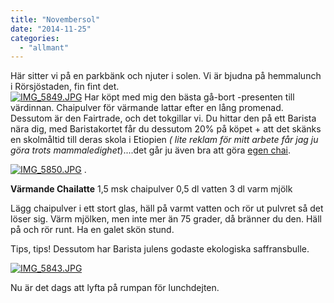 ```yaml
---
title: "Novembersol"
date: "2014-11-25"
categories: 
  - "allmant"
---
```


Här sitter vi på en parkbänk och njuter i solen. Vi är bjudna på hemmalunch i Rörsjöstaden, fin fint det.  
[![IMG_5849.JPG](/static/img/IMG_5849.jpg)](http://import.local/wp-content/uploads/2014/11/IMG_5849.jpg) Har köpt med mig den bästa gå-bort -presenten till värdinnan. Chaipulver för värmande lattar efter en lång promenad. Dessutom är den Fairtrade, och det tokgillar vi. Du hittar den på ett Barista nära dig, med Baristakortet får du dessutom 20% på köpet + att det skänks en skolmåltid till deras skola i Etiopien _( lite reklam för mitt arbete får jag ju göra trots mammaledighet_)....det går ju även bra att göra [egen chai](http://import.local/2012/02/29/akta-indisk-chai/).  
  
[![IMG_5850.JPG](/static/img/IMG_5850.jpg)](http://import.local/wp-content/uploads/2014/11/IMG_5850.jpg) .

**Värmande Chailatte** 1,5 msk chaipulver 0,5 dl vatten 3 dl varm mjölk

Lägg chaipulver i ett stort glas, häll på varmt vatten och rör ut pulvret så det löser sig. Värm mjölken, men inte mer än 75 grader, då bränner du den. Häll på och rör runt. Ha en galet skön stund.

Tips, tips! Dessutom har Barista julens godaste ekologiska saffransbulle.  
  
[![IMG_5843.JPG](/static/img/IMG_5843.jpg)](http://import.local/wp-content/uploads/2014/11/IMG_5843.jpg)

Nu är det dags att lyfta på rumpan för lunchdejten.
